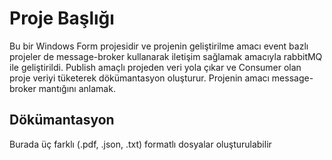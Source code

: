 
# Proje Başlığı

Bu bir Windows Form projesidir ve projenin geliştirilme amacı event bazlı projeler de message-broker kullanarak iletişim sağlamak amacıyla rabbitMQ ile geliştirildi. Publish amaçlı projeden veri yola çıkar ve Consumer olan proje veriyi tüketerek dökümantasyon oluşturur. Projenin amacı message-broker mantığını anlamak.

## Dökümantasyon

Burada üç farklı (.pdf, .json, .txt) formatlı dosyalar oluşturulabilir


